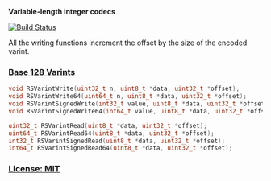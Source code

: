 **Variable-length integer codecs**

[![Build Status](https://secure.travis-ci.org/ReclaimSoftware/RSVarint.png)](http://travis-ci.org/ReclaimSoftware/RSVarint)

All the writing functions increment the offset by the size of the encoded varint.

### [Base 128 Varints](https://developers.google.com/protocol-buffers/docs/encoding#varints)

```c
void RSVarintWrite(uint32_t n, uint8_t *data, uint32_t *offset);
void RSVarintWrite64(uint64_t n, uint8_t *data, uint32_t *offset);
void RSVarintSignedWrite(int32_t value, uint8_t *data, uint32_t *offset);
void RSVarintSignedWrite64(int64_t value, uint8_t *data, uint32_t *offset);

uint32_t RSVarintRead(uint8_t *data, uint32_t *offset);
uint64_t RSVarintRead64(uint8_t *data, uint32_t *offset);
int32_t RSVarintSignedRead(uint8_t *data, uint32_t *offset);
int64_t RSVarintSignedRead64(uint8_t *data, uint32_t *offset);
```

### [License: MIT](LICENSE.txt)
